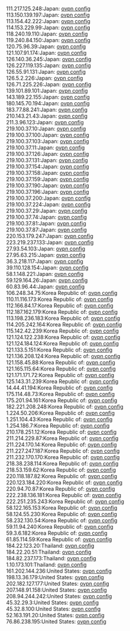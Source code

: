 111.217.125.248:Japan: [ovpn config](vpn/111_217_125_248.ovpn)  
113.150.139.197:Japan: [ovpn config](vpn/113_150_139_197.ovpn)  
113.154.42.222:Japan: [ovpn config](vpn/113_154_42_222.ovpn)  
114.153.229.99:Japan: [ovpn config](vpn/114_153_229_99.ovpn)  
118.240.19.110:Japan: [ovpn config](vpn/118_240_19_110.ovpn)  
119.240.84.150:Japan: [ovpn config](vpn/119_240_84_150.ovpn)  
120.75.96.39:Japan: [ovpn config](vpn/120_75_96_39.ovpn)  
121.107.91.174:Japan: [ovpn config](vpn/121_107_91_174.ovpn)  
126.140.36.245:Japan: [ovpn config](vpn/126_140_36_245.ovpn)  
126.227.119.135:Japan: [ovpn config](vpn/126_227_119_135.ovpn)  
126.55.91.131:Japan: [ovpn config](vpn/126_55_91_131.ovpn)  
126.5.2.226:Japan: [ovpn config](vpn/126_5_2_226.ovpn)  
126.71.225.226:Japan: [ovpn config](vpn/126_71_225_226.ovpn)  
139.101.89.101:Japan: [ovpn config](vpn/139_101_89_101.ovpn)  
143.189.22.155:Japan: [ovpn config](vpn/143_189_22_155.ovpn)  
180.145.70.194:Japan: [ovpn config](vpn/180_145_70_194.ovpn)  
183.77.88.241:Japan: [ovpn config](vpn/183_77_88_241.ovpn)  
210.143.21.43:Japan: [ovpn config](vpn/210_143_21_43.ovpn)  
211.3.96.123:Japan: [ovpn config](vpn/211_3_96_123.ovpn)  
219.100.37.10:Japan: [ovpn config](vpn/219_100_37_10.ovpn)  
219.100.37.100:Japan: [ovpn config](vpn/219_100_37_100.ovpn)  
219.100.37.103:Japan: [ovpn config](vpn/219_100_37_103.ovpn)  
219.100.37.11:Japan: [ovpn config](vpn/219_100_37_11.ovpn)  
219.100.37.126:Japan: [ovpn config](vpn/219_100_37_126.ovpn)  
219.100.37.131:Japan: [ovpn config](vpn/219_100_37_131.ovpn)  
219.100.37.154:Japan: [ovpn config](vpn/219_100_37_154.ovpn)  
219.100.37.158:Japan: [ovpn config](vpn/219_100_37_158.ovpn)  
219.100.37.159:Japan: [ovpn config](vpn/219_100_37_159.ovpn)  
219.100.37.190:Japan: [ovpn config](vpn/219_100_37_190.ovpn)  
219.100.37.196:Japan: [ovpn config](vpn/219_100_37_196.ovpn)  
219.100.37.200:Japan: [ovpn config](vpn/219_100_37_200.ovpn)  
219.100.37.224:Japan: [ovpn config](vpn/219_100_37_224.ovpn)  
219.100.37.29:Japan: [ovpn config](vpn/219_100_37_29.ovpn)  
219.100.37.74:Japan: [ovpn config](vpn/219_100_37_74.ovpn)  
219.100.37.81:Japan: [ovpn config](vpn/219_100_37_81.ovpn)  
219.100.37.87:Japan: [ovpn config](vpn/219_100_37_87.ovpn)  
220.153.179.247:Japan: [ovpn config](vpn/220_153_179_247.ovpn)  
223.219.237.133:Japan: [ovpn config](vpn/223_219_237_133.ovpn)  
27.93.54.103:Japan: [ovpn config](vpn/27_93_54_103.ovpn)  
27.95.63.215:Japan: [ovpn config](vpn/27_95_63_215.ovpn)  
36.3.218.117:Japan: [ovpn config](vpn/36_3_218_117.ovpn)  
39.110.128.154:Japan: [ovpn config](vpn/39_110_128_154.ovpn)  
58.1.148.221:Japan: [ovpn config](vpn/58_1_148_221.ovpn)  
59.129.164.26:Japan: [ovpn config](vpn/59_129_164_26.ovpn)  
60.83.96.44:Japan: [ovpn config](vpn/60_83_96_44.ovpn)  
106.248.34.75:Korea Republic of: [ovpn config](vpn/106_248_34_75.ovpn)  
110.11.116.173:Korea Republic of: [ovpn config](vpn/110_11_116_173.ovpn)  
112.166.84.17:Korea Republic of: [ovpn config](vpn/112_166_84_17.ovpn)  
112.187.162.179:Korea Republic of: [ovpn config](vpn/112_187_162_179.ovpn)  
113.198.236.183:Korea Republic of: [ovpn config](vpn/113_198_236_183.ovpn)  
114.205.242.164:Korea Republic of: [ovpn config](vpn/114_205_242_164.ovpn)  
115.142.42.239:Korea Republic of: [ovpn config](vpn/115_142_42_239.ovpn)  
121.124.122.238:Korea Republic of: [ovpn config](vpn/121_124_122_238.ovpn)  
121.124.184.124:Korea Republic of: [ovpn config](vpn/121_124_184_124.ovpn)  
121.133.5.151:Korea Republic of: [ovpn config](vpn/121_133_5_151.ovpn)  
121.136.208.124:Korea Republic of: [ovpn config](vpn/121_136_208_124.ovpn)  
121.158.45.88:Korea Republic of: [ovpn config](vpn/121_158_45_88.ovpn)  
121.165.115.64:Korea Republic of: [ovpn config](vpn/121_165_115_64.ovpn)  
121.171.171.72:Korea Republic of: [ovpn config](vpn/121_171_171_72.ovpn)  
125.143.31.239:Korea Republic of: [ovpn config](vpn/125_143_31_239.ovpn)  
14.44.41.194:Korea Republic of: [ovpn config](vpn/14_44_41_194.ovpn)  
175.114.48.73:Korea Republic of: [ovpn config](vpn/175_114_48_73.ovpn)  
175.201.94.161:Korea Republic of: [ovpn config](vpn/175_201_94_161.ovpn)  
182.221.208.248:Korea Republic of: [ovpn config](vpn/182_221_208_248.ovpn)  
1.224.50.206:Korea Republic of: [ovpn config](vpn/1_224_50_206.ovpn)  
1.251.104.43:Korea Republic of: [ovpn config](vpn/1_251_104_43.ovpn)  
1.254.186.7:Korea Republic of: [ovpn config](vpn/1_254_186_7.ovpn)  
210.178.251.12:Korea Republic of: [ovpn config](vpn/210_178_251_12.ovpn)  
211.214.229.87:Korea Republic of: [ovpn config](vpn/211_214_229_87.ovpn)  
211.224.170.14:Korea Republic of: [ovpn config](vpn/211_224_170_14.ovpn)  
211.227.247.187:Korea Republic of: [ovpn config](vpn/211_227_247_187.ovpn)  
211.232.170.170:Korea Republic of: [ovpn config](vpn/211_232_170_170.ovpn)  
218.38.238.114:Korea Republic of: [ovpn config](vpn/218_38_238_114.ovpn)  
218.53.159.62:Korea Republic of: [ovpn config](vpn/218_53_159_62.ovpn)  
220.118.187.82:Korea Republic of: [ovpn config](vpn/220_118_187_82.ovpn)  
220.123.184.220:Korea Republic of: [ovpn config](vpn/220_123_184_220.ovpn)  
220.94.70.87:Korea Republic of: [ovpn config](vpn/220_94_70_87.ovpn)  
222.238.136.181:Korea Republic of: [ovpn config](vpn/222_238_136_181.ovpn)  
222.251.235.243:Korea Republic of: [ovpn config](vpn/222_251_235_243.ovpn)  
58.122.165.153:Korea Republic of: [ovpn config](vpn/58_122_165_153.ovpn)  
58.124.55.230:Korea Republic of: [ovpn config](vpn/58_124_55_230.ovpn)  
58.232.130.54:Korea Republic of: [ovpn config](vpn/58_232_130_54.ovpn)  
59.11.94.240:Korea Republic of: [ovpn config](vpn/59_11_94_240.ovpn)  
59.3.6.182:Korea Republic of: [ovpn config](vpn/59_3_6_182.ovpn)  
61.85.114.59:Korea Republic of: [ovpn config](vpn/61_85_114_59.ovpn)  
184.22.123.20:Thailand: [ovpn config](vpn/184_22_123_20.ovpn)  
184.22.20.51:Thailand: [ovpn config](vpn/184_22_20_51.ovpn)  
184.82.237.173:Thailand: [ovpn config](vpn/184_82_237_173.ovpn)  
1.10.173.101:Thailand: [ovpn config](vpn/1_10_173_101.ovpn)  
161.202.144.236:United States: [ovpn config](vpn/161_202_144_236.ovpn)  
198.13.36.179:United States: [ovpn config](vpn/198_13_36_179.ovpn)  
202.182.127.177:United States: [ovpn config](vpn/202_182_127_177.ovpn)  
207.148.91.158:United States: [ovpn config](vpn/207_148_91_158.ovpn)  
208.94.244.242:United States: [ovpn config](vpn/208_94_244_242.ovpn)  
45.32.29.3:United States: [ovpn config](vpn/45_32_29_3.ovpn)  
45.32.8.100:United States: [ovpn config](vpn/45_32_8_100.ovpn)  
52.163.191.20:United States: [ovpn config](vpn/52_163_191_20.ovpn)  
76.86.238.195:United States: [ovpn config](vpn/76_86_238_195.ovpn)  

